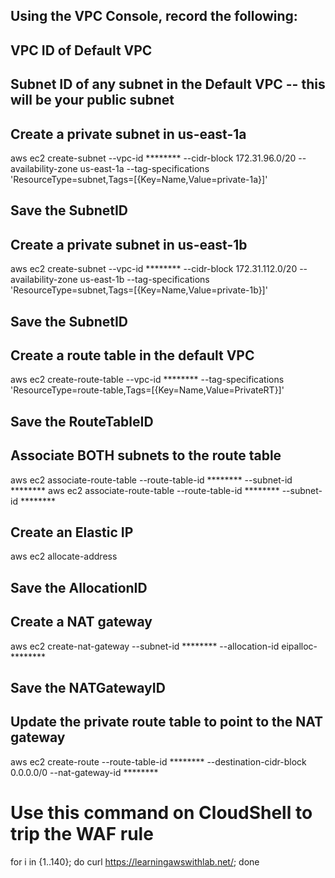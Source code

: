 ## Using the VPC Console, record the following:
##      VPC ID of Default VPC
##      Subnet ID of any subnet in the Default VPC -- this will be your public subnet


## Create a private subnet in us-east-1a
aws ec2 create-subnet --vpc-id ******** --cidr-block 172.31.96.0/20 --availability-zone us-east-1a --tag-specifications 'ResourceType=subnet,Tags=[{Key=Name,Value=private-1a}]'
## Save the SubnetID

## Create a private subnet in us-east-1b
aws ec2 create-subnet --vpc-id ******** --cidr-block 172.31.112.0/20 --availability-zone us-east-1b --tag-specifications 'ResourceType=subnet,Tags=[{Key=Name,Value=private-1b}]'
## Save the SubnetID

## Create a route table in the default VPC
aws ec2 create-route-table --vpc-id ******** --tag-specifications 'ResourceType=route-table,Tags=[{Key=Name,Value=PrivateRT}]'
## Save the RouteTableID   

## Associate BOTH subnets to the route table
aws ec2 associate-route-table --route-table-id ******** --subnet-id ********
aws ec2 associate-route-table --route-table-id ******** --subnet-id ********

## Create an Elastic IP
aws ec2 allocate-address
## Save the AllocationID  



## Create a NAT gateway
aws ec2 create-nat-gateway --subnet-id ******** --allocation-id eipalloc-********
## Save the NATGatewayID  

## Update the private route table to point to the NAT gateway
aws ec2 create-route --route-table-id ******** --destination-cidr-block 0.0.0.0/0 --nat-gateway-id ********



# Use this command on CloudShell to trip the WAF rule
for i in {1..140}; do curl https://learningawswithlab.net/; done
